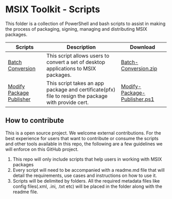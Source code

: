 # MSIX Toolkit - Scripts

This folder is a collection of PowerShell and bash scripts to assist in making the process of packaging, signing, managing and distributing MSIX packages. 

| Scripts | Description | Download |
|---|---|---|
| [Batch Conversion](BatchConversion/README.md) | This script allows users to convert a set of desktop applications to MSIX packages. | [Batch-Conversion.zip](https://github.com/microsoft/MSIX-Toolkit/releases/download/v1.0/Batch-Conversion.zip)
| [Modify Package Publisher](ModifyPackagePublisher/readme.md) | This script takes an app package and certificate(pfx) file to resign the package with provide cert.| [Modify-Package-Publisher.ps1](https://github.com/microsoft/MSIX-Toolkit/releases/download/v1.1/modify-package-publisher.ps1)|

## How to contribute

This is a open source project. We welcome external contributions. For the best experience for users that want to contribute or consume the scripts and other tools available in this repo, the following are a few guidelines we will enforce on this GitHub project. 

1. This repo will only include scripts that help users in working with MSIX packages 
2. Every script will need to be accompanied with a readme.md file that will detail the requirements, use cases and instructions on how to use it.
3. Scripts will be delimited by folders. All the required metadata files like config files(.xml, .ini, .txt etc) will be placed in the folder along with the readme file.
